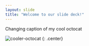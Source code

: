 ```yaml
---
layout: slide
title: "Welcome to our slide deck!"
---
```


Changing caption of my cool octocat

![cooler-octocat](https://octodex.github.com/images/twenty-percent-cooler-octocat.png)
{: .center}
